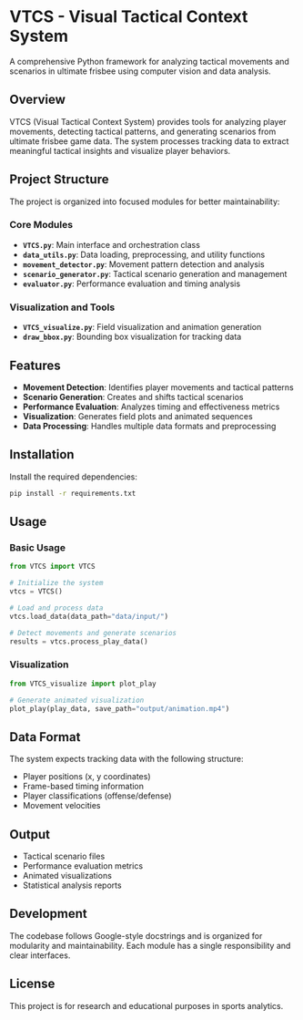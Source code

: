 # VTCS - Visual Tactical Context System

A comprehensive Python framework for analyzing tactical movements and scenarios in ultimate frisbee using computer vision and data analysis.

## Overview

VTCS (Visual Tactical Context System) provides tools for analyzing player movements, detecting tactical patterns, and generating scenarios from ultimate frisbee game data. The system processes tracking data to extract meaningful tactical insights and visualize player behaviors.

## Project Structure

The project is organized into focused modules for better maintainability:

### Core Modules

- **`VTCS.py`**: Main interface and orchestration class
- **`data_utils.py`**: Data loading, preprocessing, and utility functions
- **`movement_detector.py`**: Movement pattern detection and analysis
- **`scenario_generator.py`**: Tactical scenario generation and management
- **`evaluator.py`**: Performance evaluation and timing analysis

### Visualization and Tools

- **`VTCS_visualize.py`**: Field visualization and animation generation
- **`draw_bbox.py`**: Bounding box visualization for tracking data

## Features

- **Movement Detection**: Identifies player movements and tactical patterns
- **Scenario Generation**: Creates and shifts tactical scenarios
- **Performance Evaluation**: Analyzes timing and effectiveness metrics
- **Visualization**: Generates field plots and animated sequences
- **Data Processing**: Handles multiple data formats and preprocessing

## Installation

Install the required dependencies:

```bash
pip install -r requirements.txt
```

## Usage

### Basic Usage

```python
from VTCS import VTCS

# Initialize the system
vtcs = VTCS()

# Load and process data
vtcs.load_data(data_path="data/input/")

# Detect movements and generate scenarios
results = vtcs.process_play_data()
```

### Visualization

```python
from VTCS_visualize import plot_play

# Generate animated visualization
plot_play(play_data, save_path="output/animation.mp4")
```

## Data Format

The system expects tracking data with the following structure:
- Player positions (x, y coordinates)
- Frame-based timing information
- Player classifications (offense/defense)
- Movement velocities

## Output

- Tactical scenario files
- Performance evaluation metrics
- Animated visualizations
- Statistical analysis reports

## Development

The codebase follows Google-style docstrings and is organized for modularity and maintainability. Each module has a single responsibility and clear interfaces.

## License

This project is for research and educational purposes in sports analytics.